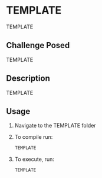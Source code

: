 # TEMPLATE

TEMPLATE

## Challenge Posed

TEMPLATE

## Description

TEMPLATE

## Usage

1. Navigate to the TEMPLATE folder

2. To compile run:

    ```bash
    TEMPLATE
    ```

3. To execute, run:

    ```bash
    TEMPLATE
    ```